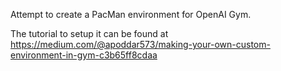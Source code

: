 Attempt to create a PacMan environment for OpenAI Gym.

The tutorial to setup it can be found at https://medium.com/@apoddar573/making-your-own-custom-environment-in-gym-c3b65ff8cdaa